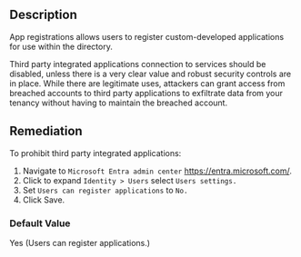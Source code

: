 ## Description

App registrations allows users to register custom-developed applications for use within the directory.

Third party integrated applications connection to services should be disabled, unless there is a very clear value and robust security controls are in place. While there are legitimate uses, attackers can grant access from breached accounts to third party applications to exfiltrate data from your tenancy without having to maintain the breached account.

## Remediation

To prohibit third party integrated applications:

1. Navigate to `Microsoft Entra admin center` https://entra.microsoft.com/.
2. Click to expand `Identity > Users` select `Users settings.`
3. Set `Users can register applications` to `No.`
4. Click Save.

### Default Value

Yes (Users can register applications.)